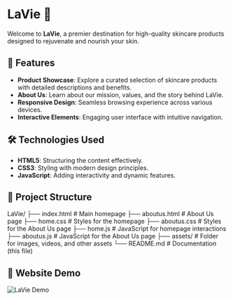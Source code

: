 # LaVie 🌿 

Welcome to **LaVie**, a premier destination for high-quality skincare products designed to rejuvenate and nourish your skin.

## 🌟 Features

- **Product Showcase**: Explore a curated selection of skincare products with detailed descriptions and benefits.
- **About Us**: Learn about our mission, values, and the story behind LaVie.
- **Responsive Design**: Seamless browsing experience across various devices.
- **Interactive Elements**: Engaging user interface with intuitive navigation.

## 🛠️ Technologies Used

- **HTML5**: Structuring the content effectively.
- **CSS3**: Styling with modern design principles.
- **JavaScript**: Adding interactivity and dynamic features.

## 📂 Project Structure
LaVie/
├── index.html          # Main homepage
├── aboutus.html        # About Us page
├── home.css            # Styles for the homepage
├── aboutus.css         # Styles for the About Us page
├── home.js             # JavaScript for homepage interactions
├── aboutus.js          # JavaScript for the About Us page
├── assets/             # Folder for images, videos, and other assets
└── README.md           # Documentation (this file)

## 🎥 Website Demo

![LaVie Demo](assets/lavie-demoo.gif)

